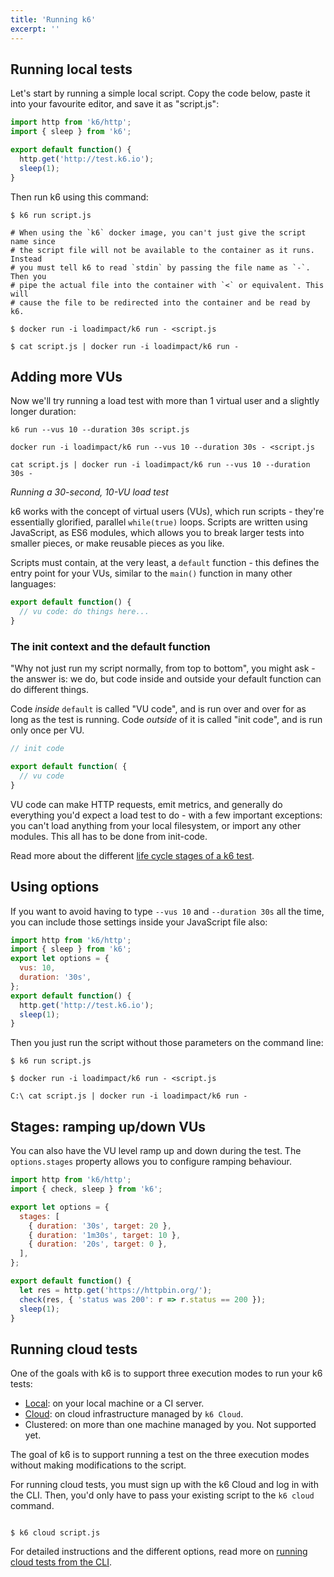 ```yaml
---
title: 'Running k6'
excerpt: ''
---
```


## Running local tests

Let's start by running a simple local script. Copy the code below, paste it into your
favourite editor, and save it as "script.js":

<div class="code-group" data-props='{"labels": ["script.js"], "lineNumbers": [true]}'>

```javascript
import http from 'k6/http';
import { sleep } from 'k6';

export default function() {
  http.get('http://test.k6.io');
  sleep(1);
}
```

</div>

Then run k6 using this command:

<div class="code-group" data-props='{"labels": ["CLI", "Docker", "Docker in Win PowerShell"]}'>

```shell
$ k6 run script.js
```

```shell
# When using the `k6` docker image, you can't just give the script name since
# the script file will not be available to the container as it runs. Instead
# you must tell k6 to read `stdin` by passing the file name as `-`. Then you
# pipe the actual file into the container with `<` or equivalent. This will
# cause the file to be redirected into the container and be read by k6.

$ docker run -i loadimpact/k6 run - <script.js
```

```shell
$ cat script.js | docker run -i loadimpact/k6 run -
```

</div>

## Adding more VUs

Now we'll try running a load test with more than 1 virtual user and a slightly longer duration:

<div class="code-group" data-props='{"labels": ["CLI", "Docker", "Docker in Win PowerShell"]}'>

```shell
k6 run --vus 10 --duration 30s script.js
```

```shell
docker run -i loadimpact/k6 run --vus 10 --duration 30s - <script.js
```

```shell
cat script.js | docker run -i loadimpact/k6 run --vus 10 --duration 30s -
```

</div>

_Running a 30-second, 10-VU load test_

k6 works with the concept of virtual users (VUs), which run scripts - they're essentially
glorified, parallel `while(true)` loops. Scripts are written using JavaScript, as ES6 modules,
which allows you to break larger tests into smaller pieces, or make reusable pieces as you like.

Scripts must contain, at the very least, a `default` function - this defines the entry point for
your VUs, similar to the `main()` function in many other languages:

<div class="code-group" data-props='{"labels": []}'>

```javascript
export default function() {
  // vu code: do things here...
}
```

</div>

### The init context and the default function

"Why not just run my script normally, from top to bottom", you might ask - the answer is: we do,
but code inside and outside your default function can do different things.

Code _inside_ `default` is called "VU code", and is run over and over for as long as the test is
running. Code _outside_ of it is called "init code", and is run only once per VU.

<div class="code-group" data-props='{"labels": [""]}'>

```js
// init code

export default function( {
  // vu code
}

```

</div>

VU code can make HTTP requests, emit metrics, and generally do everything you'd expect a load test
to do - with a few important exceptions: you can't load anything from your local filesystem, or
import any other modules. This all has to be done from init-code.

Read more about the different [life cycle stages of a k6 test](/using-k6/test-life-cycle).


## Using options

If you want to avoid having to type `--vus 10` and `--duration 30s` all the time, you can include
those settings inside your JavaScript file also:

<div class="code-group" data-props='{"labels": ["script.js"], "lineNumbers": [true]}'>

```javascript
import http from 'k6/http';
import { sleep } from 'k6';
export let options = {
  vus: 10,
  duration: '30s',
};
export default function() {
  http.get('http://test.k6.io');
  sleep(1);
}
```

</div>

Then you just run the script without those parameters on the command line:

<div class="code-group" data-props='{"labels": ["CLI", "Docker", "Docker in Win PowerShell"]}'>

```shell
$ k6 run script.js
```

```shell
$ docker run -i loadimpact/k6 run - <script.js
```

```shell
C:\ cat script.js | docker run -i loadimpact/k6 run -
```

</div>

## Stages: ramping up/down VUs

You can also have the VU level ramp up and down during the test. The `options.stages` property
allows you to configure ramping behaviour.

<div class="code-group" data-props='{"labels": ["stages.js"], "lineNumbers": [true]}'>

```javascript
import http from 'k6/http';
import { check, sleep } from 'k6';

export let options = {
  stages: [
    { duration: '30s', target: 20 },
    { duration: '1m30s', target: 10 },
    { duration: '20s', target: 0 },
  ],
};

export default function() {
  let res = http.get('https://httpbin.org/');
  check(res, { 'status was 200': r => r.status == 200 });
  sleep(1);
}
```

</div>

## Running cloud tests

One of the goals with k6 is to support three execution modes to run your k6 tests:

- [Local](#running-local-tests): on your local machine or a CI server.
- [Cloud](/cloud): on cloud infrastructure managed by `k6 Cloud`.
- Clustered: on more than one machine managed by you. Not supported yet.

The goal of k6 is to support running a test on the three execution modes without making modifications to the script. 

For running cloud tests, you must sign up with the k6 Cloud and log in with the CLI. Then, you'd only have to pass your existing script to the `k6 cloud` command.

<div class="code-group" data-props='{"labels": ["Running a cloud test"]}'>

```shell

$ k6 cloud script.js

```

</div>

For detailed instructions and the different options, read more on [running cloud tests from the CLI](/cloud/creating-and-running-a-test/cloud-tests-from-the-cli).
